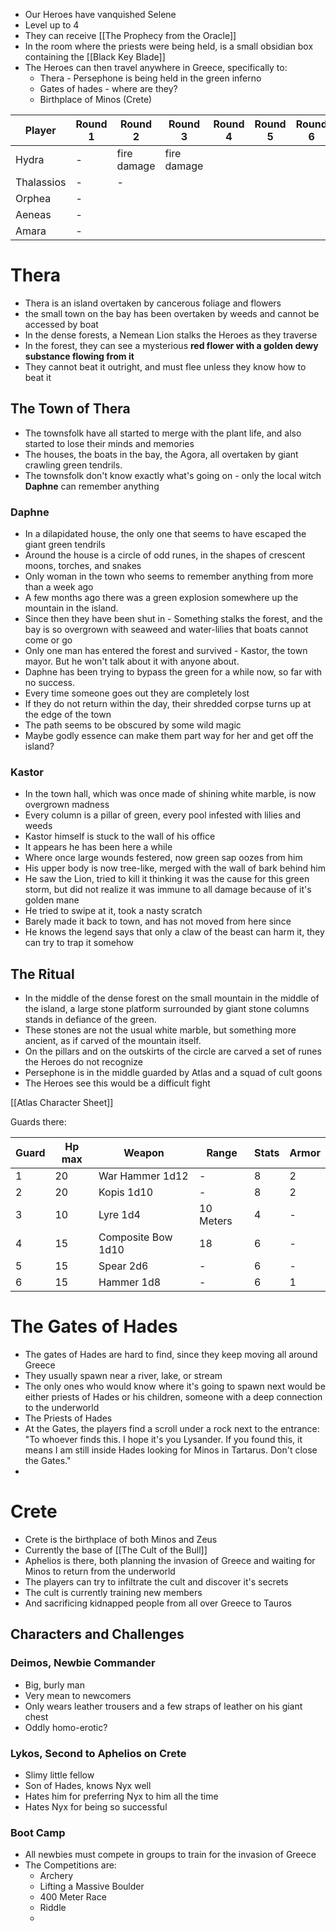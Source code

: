 - Our Heroes have vanquished Selene
- Level up to 4
- They can receive [[The Prophecy from the Oracle]] 
- In the room where the priests were being held, is a small obsidian box containing the [[Black Key Blade]]
- The Heroes can then travel anywhere in Greece, specifically to:
	- Thera - Persephone is being held in the green inferno
	- Gates of hades - where are they?
	- Birthplace of Minos (Crete)

| Player     | Round 1 | Round 2     | Round 3     | Round 4 | Round 5 | Round 6 | Round 7 |
| ---------- | ------- | ----------- | ----------- | ------- | ------- | ------- | ------- |
| Hydra      | -       | fire damage | fire damage |         |         |         |         |
| Thalassios | -       | -           |             |         |         |         |         |
| Orphea     | -       |             |             |         |         |         |         |
| Aeneas     | -       |             |             |         |         |         |         |
| Amara      | -       |             |             |         |         |         |         |




# Thera

- Thera is an island overtaken by cancerous foliage and flowers
- the small town on the bay has been overtaken by weeds and cannot be accessed by boat 
- In the dense forests, a Nemean Lion stalks the Heroes as they traverse
- In the forest, they can see a mysterious **red flower with a golden dewy substance flowing from it**
- They cannot beat it outright, and must flee unless they know how to beat it

## The Town of Thera
- The townsfolk have all started to merge with the plant life, and also started to lose their minds and memories
- The houses, the boats in the bay, the Agora, all overtaken by giant crawling green tendrils.
- The townsfolk don't know exactly what's going on - only the local witch **Daphne** can remember anything
### Daphne
- In a dilapidated house, the only one that seems to have escaped the giant green tendrils
- Around the house is a circle of odd runes, in the shapes of crescent moons, torches, and snakes
- Only woman in the town who seems to remember anything from more than a week ago 
- A few months ago there was a green explosion somewhere up the mountain in the island.
- Since then they have been shut in - Something stalks the forest, and the bay is so overgrown with seaweed and water-lilies  that boats cannot come or go
- Only one man has entered the forest and survived - Kastor, the town mayor. But he won't talk about it with anyone about.
- Daphne has been trying to bypass the green for a while now, so far with no success. 
- Every time someone goes out they are completely lost
- If they do not return within the day, their shredded corpse turns up at the edge of the town
- The path seems to be obscured by some wild magic
-  Maybe godly essence can make them part way for her and get off the island?
### Kastor
- In the town hall, which was once made of shining white marble, is now overgrown madness
- Every column is a pillar of green, every pool infested with lilies and weeds
- Kastor himself is stuck to the wall of his office
- It appears he has been here a while
- Where once large wounds festered, now green sap oozes from him
- His upper body is now tree-like, merged with the wall of bark behind him
- He saw the Lion, tried to kill it thinking it was the cause for this green storm, but did not realize it was immune to all damage because of it's golden mane
- He tried to swipe at it, took a nasty scratch
- Barely made it back to town, and has not moved from here since
- He knows the legend says that only a claw of the beast can harm it, they can try to trap it somehow

## The Ritual

- In the middle of the dense forest on the small mountain in the middle of the island, a large stone platform surrounded by giant stone columns stands in defiance of the green.
- These stones are not the usual white marble, but something more ancient, as if carved of the mountain itself.
- On the pillars and on the outskirts of the circle are carved a set of runes the Heroes do not recognize
- Persephone is in the middle guarded by Atlas and a squad of cult goons
- The Heroes see this would be a difficult fight

[[Atlas Character Sheet]]

Guards there:

| Guard | Hp max | Weapon             | Range     | Stats | Armor |
| ----- | ------ | ------------------ | --------- | ----- | ----- |
| 1     | 20     | War Hammer 1d12    | -         | 8     | 2     |
| 2     | 20     | Kopis 1d10         | -         | 8     | 2     |
| 3     | 10     | Lyre 1d4           | 10 Meters | 4     | -     |
| 4     | 15     | Composite Bow 1d10 | 18        | 6     | -     |
| 5     | 15     | Spear 2d6          | -         | 6     | -     |
| 6     | 15     | Hammer 1d8         | -         | 6     | 1     |

# The Gates of Hades

- The gates of Hades are hard to find, since they keep moving all around Greece
- They usually spawn near a river, lake, or stream
- The only ones who would know where it's going to spawn next would be either priests of Hades or his children, someone with a deep connection to the underworld
- The Priests of Hades 
- At the Gates, the players find a scroll under a rock next to the entrance:
  "To whoever finds this.
  I hope it's you Lysander.
  If you found this, it means I am still inside Hades looking for Minos in Tartarus. 
  Don't close the Gates."
- 

# Crete

- Crete is the birthplace of both Minos and Zeus
- Currently the base of [[The Cult of the Bull]]
- Aphelios is there, both planning the invasion of Greece and waiting for Minos to return from the underworld
- The players can try to infiltrate the cult and discover it's secrets
- The cult is currently training new members
- And sacrificing kidnapped people from all over Greece to Tauros
## Characters and Challenges

### Deimos, Newbie Commander
- Big, burly man
- Very mean to newcomers
- Only wears leather trousers and a few straps of leather on his giant chest
- Oddly homo-erotic? 

### Lykos, Second to Aphelios on Crete
- Slimy little fellow
- Son of Hades, knows Nyx well 
- Hates him for preferring Nyx to him all the time
- Hates Nyx for being so successful 

### Boot Camp
- All newbies must compete in groups to train for the invasion of Greece
- The Competitions are:
	- Archery
	- Lifting a Massive Boulder
	- 400 Meter Race
	- Riddle
	- 